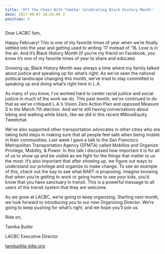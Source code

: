 ```yaml
---
title: 'Off the Chain With Tamika: Celebrating Black History Month'
date: 2017-08-07 18:55:00 Z
position: 5
---
```


Dear LACBC fam,

Happy February! This is one of my favorite times of year when we’re finally settled into the year and getting used to writing ‘17 instead of ‘16. Love is in the air. And it’s Black History Month (if you’re my friend on Facebook, you know it’s one of my favorite times of year to share and educate).

Growing up, Black History Month was always a time where my family talked about justice and speaking up for what’s right. As we’ve seen the national political landscape changing this month, we’ve tried to stay committed to speaking up and doing what’s right here in L.A.

As many of you know, I’ve worked hard to center racial justice and social justice in much of the work we do. This past month, we’ve continued to do that as we’ve critiqued L.A.’s Vision Zero Action Plan and opposed Measure S in the March 7th election. And we're still having conversations about biking and walking while black, like we did in this recent #MoveEquity Tweetchat.

We’ve also supported other transportation advocates in other cities who are taking bold steps in making sure that all people feel safe when being mobile in their communities. Last week I gave a talk to the San Francisco Metropolitan Transportation Agency (SFMTA) called Mobilize and Organize: Privilege, Mobility, & Power. In this talk I discussed how important it is for all of us to show up and be visible as we fight for the things that matter to us the most. It’s also important that after showing up, we figure out ways to understand our privilege and organize to make change. To see an example of this, check out the bay to see what BART is proposing. Imagine knowing that when you’re getting to work or going home to see your kids, you’d know that you have sanctuary in transit. This is a powerful message to all users of the transit system that they are welcome.

As we grow at LACBC, we’re going to keep organizing. Starting next month, we look forward to introducing you to our new Organizing Director. We’re going to keep pushing for what’s right, and we hope you’ll join us.  

 

Ride on,

 

Tamika Butler

LACBC Executive Director

tamika@la-bike.org